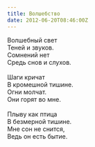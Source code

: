 ```yaml
---
title: Волшебство
date: 2012-06-20T08:46:00Z
---
```


Волшебный свет<br />
Теней и звуков.<br />
Сомнений нет<br />
Средь снов и слухов.<br />
<br />
Шаги кричат<br />
В кромешной тишине.<br />
Огни молчат.<br />
Они горят во мне.<br />
<br />
Плыву как птица<br />
В безмерной тишине.<br />
Мне сон не снится,<br />
Ведь он есть бытие.